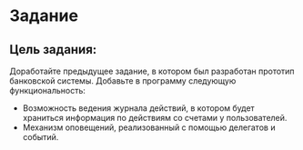 ﻿# Задание
**Цель задания:**
-
Доработайте предыдущее задание, в котором был разработан прототип банковской системы. Добавьте в программу следующую функциональность:
* Возможность ведения журнала действий, в котором будет храниться информация по действиям со счетами у пользователей.
* Механизм оповещений, реализованный с помощью делегатов и событий.  

